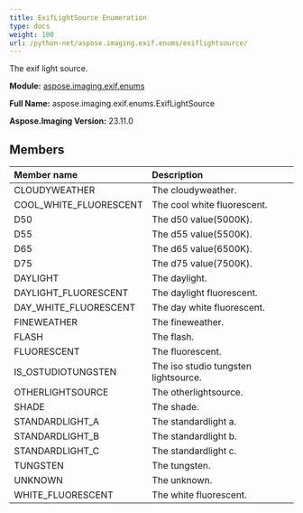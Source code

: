 ```yaml
---
title: ExifLightSource Enumeration
type: docs
weight: 100
url: /python-net/aspose.imaging.exif.enums/exiflightsource/
---
```


The exif light source.

**Module:** [aspose.imaging.exif.enums](/imaging/python-net/aspose.imaging.exif.enums/)

**Full Name:** aspose.imaging.exif.enums.ExifLightSource

**Aspose.Imaging Version:** 23.11.0

## **Members**
| **Member name** | **Description** |
| :- | :- |
| CLOUDYWEATHER | The cloudyweather. |
| COOL_WHITE_FLUORESCENT | The cool white fluorescent. |
| D50 | The d50 value(5000K). |
| D55 | The d55 value(5500K). |
| D65 | The d65 value(6500K). |
| D75 | The d75 value(7500K). |
| DAYLIGHT | The daylight. |
| DAYLIGHT_FLUORESCENT | The daylight fluorescent. |
| DAY_WHITE_FLUORESCENT | The day white fluorescent. |
| FINEWEATHER | The fineweather. |
| FLASH | The flash. |
| FLUORESCENT | The fluorescent. |
| IS_OSTUDIOTUNGSTEN | The iso studio tungsten lightsource. |
| OTHERLIGHTSOURCE | The otherlightsource. |
| SHADE | The shade. |
| STANDARDLIGHT_A | The standardlight a. |
| STANDARDLIGHT_B | The standardlight b. |
| STANDARDLIGHT_C | The standardlight c. |
| TUNGSTEN | The tungsten. |
| UNKNOWN | The unknown. |
| WHITE_FLUORESCENT | The white fluorescent. |
